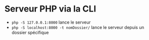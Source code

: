 # Serveur PHP via la CLI

* `php -S 127.0.0.1:8000` lance le serveur
* `php -S localhost:8000 -t nomDossier/` lance le serveur depuis un dossier spécifique